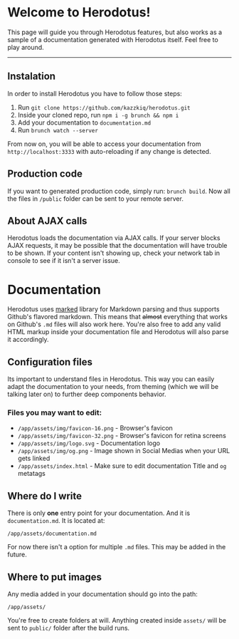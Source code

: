 # Welcome to Herodotus!

This page will guide you through Herodotus features, but also works as a sample of a documentation generated with Herodotus itself. Feel free to play around.

-----

## Instalation

In order to install Herodotus you have to follow those steps:

1. Run `git clone https://github.com/kazzkiq/herodotus.git`
2. Inside your cloned repo, run `npm i -g brunch && npm i`
3. Add your documentation to `documentation.md`
4. Run `brunch watch --server`

From now on, you will be able to access your documentation from `http://localhost:3333` with auto-reloading if any change is detected.

## Production code

If you want to generated production code, simply run: `brunch build`. Now all the files in `/public` folder can be sent to your remote server.

## About AJAX calls

Herodotus loads the documentation via AJAX calls. If your server blocks AJAX requests, it may be possible that the documentation will have trouble to be shown. If your content isn't showing up, check your network tab in console to see if it isn't a server issue.

# Documentation

Herodotus uses [marked](https://github.com/chjj/marked) library for Markdown parsing and thus supports Github's flavored markdown. This means that ~~almost~~ everything that works on Github's `.md` files will also work here. You're also free to add any valid HTML markup inside your documentation file and Herodotus will also parse it accordingly.

## Configuration files

Its important to understand files in Herodotus. This way you can easily adapt the documentation to your needs, from theming (which we will be talking later on) to further deep components behavior.

### Files you may want to edit:
- `/app/assets/img/favicon-16.png` - Browser's favicon
- `/app/assets/img/favicon-32.png` - Browser's favicon for retina screens
- `/app/assets/img/logo.svg` - Documentation logo
- `/app/assets/img/og.png` - Image shown in Social Medias when your URL gets linked
- `/app/assets/index.html` - Make sure to edit documentation Title and `og` metatags

## Where do I write

There is only **one** entry point for your documentation. And it is `documentation.md`. It is located at:

```
/app/assets/documentation.md
```

For now there isn't a option for multiple `.md` files. This may be added in the future.

## Where to put images

Any media added in your documentation should go into the path:

```
/app/assets/
```

You're free to create folders at will. Anything created inside `assets/` will be sent to `public/` folder after the build runs.